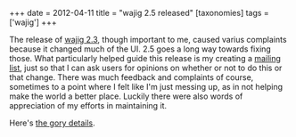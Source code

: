 +++
date = 2012-04-11
title = "wajig 2.5 released"
[taxonomies]
tags = ['wajig']
+++

The release of [wajig 2.3], though important to me, caused varius
complaints because it changed much of the UI. 2.5 goes a long way
towards fixing those. What particularly helped guide this release is my
creating a [mailing list], just so that I can ask users for opinions on
whether or not to do this or that change. There was much feedback and
complaints of course, sometimes to a point where I felt like I'm just
messing up, as in not helping make the world a better place. Luckily
there were also words of appreciation of my efforts in maintaining it.

Here's [the gory details].

  [wajig 2.3]: http://tshepang.net/wajig-23-released
  [mailing list]: http://groups.google.com/group/wajig
  [the gory details]: http://packages.qa.debian.org/w/wajig/news/20120411T124858Z.html
